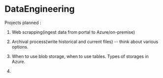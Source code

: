 # DataEngineering

Projects planned :

1. Web scrapping(ingest data from portal to Azure/on-premise)

2. Archival process(write historical and current files) -- think about various options.

3. When to use blob storage, when to use tables. Types of storages in Azure.

4.

